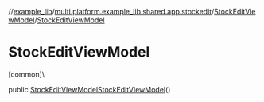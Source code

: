 //[example_lib](../../../index.md)/[multi.platform.example_lib.shared.app.stockedit](../index.md)/[StockEditViewModel](index.md)/[StockEditViewModel](-stock-edit-view-model.md)

# StockEditViewModel

[common]\

public [StockEditViewModel](index.md)[StockEditViewModel](-stock-edit-view-model.md)()
